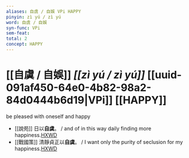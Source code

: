 ```yaml
---
aliases: 自虞 / 自娛 VPi HAPPY
pinyin: zì yú / zì yú
word: 自虞 / 自娛
syn-func: VPi
sem-feat: 
total: 2
concept: HAPPY 
---
```

# [[自虞 / 自娛]] *[[zì yú / zì yú]]*  [[uuid-091af450-64e0-4b82-98a2-84d0444b6d19|VPi]] [[HAPPY]]
be pleased with oneself and happy
 - [[說苑]] 日以**自虞**。
                     / and of in this way daily finding more happiness.[HXWD](https://hxwd.org/textview.html?location=CH1a0907_CHANT_003-10a.35)
 - [[戰國策]] 清靜貞正以**自虞**。 / I want only the purity of seclusion for my happiness.[HXWD](https://hxwd.org/textview.html?location=KR2e0003_tls_152-5a.15)